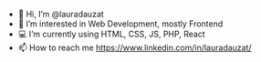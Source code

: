 - 👋 Hi, I’m @lauradauzat
- 👀 I’m interested in Web Development, mostly Frontend
- 💻 I’m currently using HTML, CSS, JS, PHP, React
- 📫 How to reach me https://www.linkedin.com/in/lauradauzat/

<!---
lauradauzat/lauradauzat is a ✨ special ✨ repository because its `README.md` (this file) appears on your GitHub profile.
You can click the Preview link to take a look at your changes.
--->
